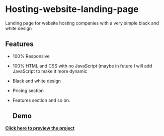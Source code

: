 # Hosting-website-landing-page
Landing page for website hosting companies with a very simple black and white design

## Features
- 100% Responsive
- 100% HTML and CSS with no JavaScript (maybe in future I will add JavaScript to make it more dynamic
- Black and white design
- Pricing section
- Features section
  and so on.

  ## Demo
**[Click here to preview the project](https://eazyguy.github.io/Hosting-website-landing-page/)**

